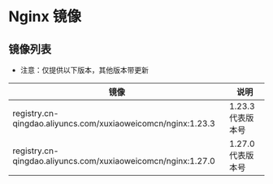 # Nginx 镜像

## 镜像列表

- 注意：仅提供以下版本，其他版本带更新

| 镜像                                                           | 说明           |
|--------------------------------------------------------------|--------------|
| registry.cn-qingdao.aliyuncs.com/xuxiaoweicomcn/nginx:1.23.3 | 1.23.3 代表版本号 |
| registry.cn-qingdao.aliyuncs.com/xuxiaoweicomcn/nginx:1.27.0 | 1.27.0 代表版本号 |
